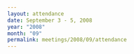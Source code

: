 ```yaml
---
layout: attendance
date: September 3 - 5, 2008
year: "2008"
month: "09"
permalink: meetings/2008/09/attendance
---
```

